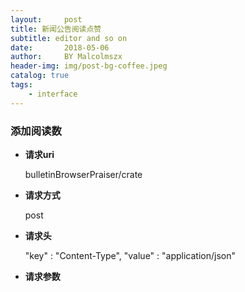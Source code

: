 ```yaml
---
layout:     post
title: 新闻公告阅读点赞
subtitle: editor and so on
date:       2018-05-06
author:     BY Malcolmszx
header-img: img/post-bg-coffee.jpeg
catalog: true
tags:
    - interface
---
```


### 添加阅读数

- **请求uri**

  bulletinBrowserPraiser/crate

- **请求方式**

  post

- **请求头**

  "key" : "Content-Type",  "value" : "application/json"

- **请求参数**
